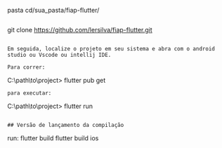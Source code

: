 pasta cd/sua_pasta/fiap-flutter/
```

```
git clone https://github.com/lersilva/fiap-flutter.git
```

Em seguida, localize o projeto em seu sistema e abra com o android studio ou Vscode ou intellij IDE.

Para correr:
```
C:\path\to\project> flutter pub get

```
para executar:

```
C:\path\to\project> flutter run 

```

## Versão de lançamento da compilação

```
run: flutter build <OS PLATFORM>  flutter build ios